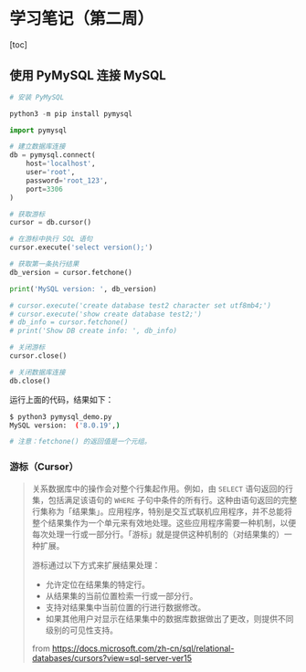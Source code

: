 # 学习笔记（第二周）

[toc]

## 使用 PyMySQL 连接 MySQL

```py
# 安装 PyMySQL

python3 -m pip install pymysql
```

```py
import pymysql

# 建立数据库连接
db = pymysql.connect(
    host='localhost',
    user='root',
    password='root_123',
    port=3306
)

# 获取游标
cursor = db.cursor()

# 在游标中执行 SQL 语句
cursor.execute('select version();')

# 获取第一条执行结果
db_version = cursor.fetchone()

print('MySQL version: ', db_version)

# cursor.execute('create database test2 character set utf8mb4;')
# cursor.execute('show create database test2;')
# db_info = cursor.fetchone()
# print('Show DB create info: ', db_info)

# 关闭游标
cursor.close()

# 关闭数据库连接
db.close()
```

运行上面的代码，结果如下：

```bash
$ python3 pymysql_demo.py
MySQL version:  ('8.0.19',)

# 注意：fetchone() 的返回值是一个元组。
```

### 游标（Cursor）

> 关系数据库中的操作会对整个行集起作用。例如，由 `SELECT` 语句返回的行集，包括满足该语句的 `WHERE` 子句中条件的所有行。这种由语句返回的完整行集称为「结果集」。应用程序，特别是交互式联机应用程序，并不总能将整个结果集作为一个单元来有效地处理。这些应用程序需要一种机制，以便每次处理一行或一部分行。「游标」就是提供这种机制的（对结果集的）一种扩展。
>
> 游标通过以下方式来扩展结果处理：
>
> - 允许定位在结果集的特定行。
> - 从结果集的当前位置检索一行或一部分行。
> - 支持对结果集中当前位置的行进行数据修改。
> - 如果其他用户对显示在结果集中的数据库数据做出了更改，则提供不同级别的可见性支持。
>
> from <https://docs.microsoft.com/zh-cn/sql/relational-databases/cursors?view=sql-server-ver15>
